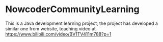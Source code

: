 # NowcoderCommunityLearning
This is a Java development learning project, the project has developed a similar one from website, teaching video at https://www.bilibili.com/video/BV1TV411m788?p=1
